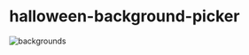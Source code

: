 # halloween-background-picker



![backgrounds](https://user-images.githubusercontent.com/24884380/185238546-bf218ba7-60e2-40df-ab8a-db3d9ae18a95.jpg)
